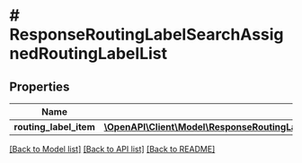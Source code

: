 # # ResponseRoutingLabelSearchAssignedRoutingLabelList

## Properties

Name | Type | Description | Notes
------------ | ------------- | ------------- | -------------
**routing_label_item** | [**\OpenAPI\Client\Model\ResponseRoutingLabelSearchAssignedRoutingLabelListRoutingLabelItem[]**](ResponseRoutingLabelSearchAssignedRoutingLabelListRoutingLabelItem.md) |  | [optional]

[[Back to Model list]](../../README.md#models) [[Back to API list]](../../README.md#endpoints) [[Back to README]](../../README.md)
